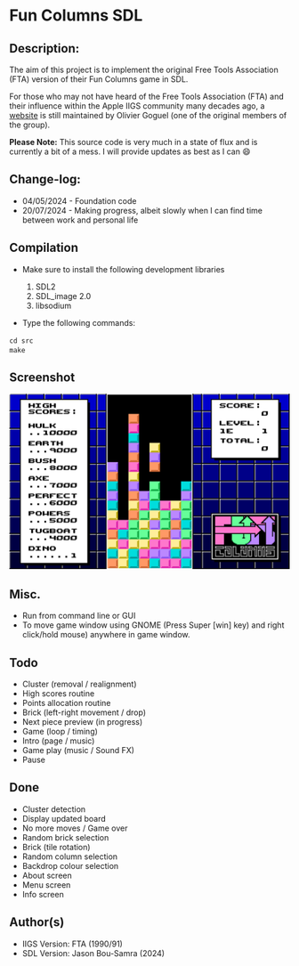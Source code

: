 # Fun Columns SDL

## Description:
The aim of this project is to implement the original Free Tools Association (FTA) version of their Fun Columns game in SDL.

For those who may not have heard of the Free Tools Association (FTA) and their influence within the Apple IIGS community many
decades ago, a [website](http://www.freetoolsassociation.com/) is still maintained by Olivier Goguel (one of the original members of the group).

<b>Please Note:</b> This source code is very much in a state of flux and is currently a bit of a mess.
I will provide updates as best as I can :smile:

## Change-log:

* 04/05/2024 - Foundation code
* 20/07/2024 - Making progress, albeit slowly when I can find time between work and personal life

## Compilation
* Make sure to install the following development libraries
  1. SDL2
  2. SDL_image 2.0
  3. libsodium
 
* Type the following commands:

`cd src`<br>
`make`

## Screenshot
![Fun Columns](https://raw.githubusercontent.com/bou-samra/Fun-Columns-SDL/main/img/fun-columns.png)

## Misc.
* Run from command line or GUI
* To move game window using GNOME (Press Super [win] key) and right click/hold mouse) anywhere in game window.

## Todo
* Cluster (removal / realignment)
* High scores routine
* Points allocation routine
* Brick (left-right movement / drop)
* Next piece preview (in progress)
* Game (loop / timing)
* Intro (page / music)
* Game play (music / Sound FX)
* Pause

## Done
* Cluster detection
* Display updated board
* No more moves / Game over
* Random brick selection
* Brick (tile rotation)
* Random column selection
* Backdrop colour selection
* About screen
* Menu screen
* Info screen

## Author(s)
* IIGS Version: FTA (1990/91)
* SDL Version: Jason Bou-Samra (2024)
